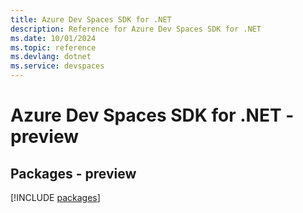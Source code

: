 ```yaml
---
title: Azure Dev Spaces SDK for .NET
description: Reference for Azure Dev Spaces SDK for .NET
ms.date: 10/01/2024
ms.topic: reference
ms.devlang: dotnet
ms.service: devspaces
---
```

# Azure Dev Spaces SDK for .NET - preview
## Packages - preview
[!INCLUDE [packages](dev-spaces-index.md)]